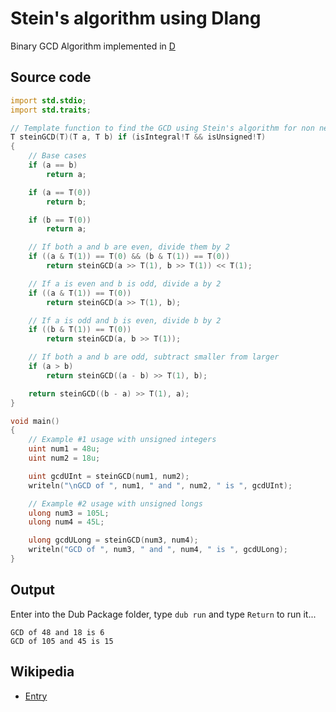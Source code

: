 # Stein's algorithm using Dlang

Binary GCD Algorithm implemented in [D](https://dlang.org)

## Source code

```d
import std.stdio;
import std.traits;

// Template function to find the GCD using Stein's algorithm for non negative integral types
T steinGCD(T)(T a, T b) if (isIntegral!T && isUnsigned!T)
{
    // Base cases
    if (a == b)
        return a;

    if (a == T(0))
        return b;

    if (b == T(0))
        return a;

    // If both a and b are even, divide them by 2
    if ((a & T(1)) == T(0) && (b & T(1)) == T(0))
        return steinGCD(a >> T(1), b >> T(1)) << T(1);

    // If a is even and b is odd, divide a by 2
    if ((a & T(1)) == T(0))
        return steinGCD(a >> T(1), b);

    // If a is odd and b is even, divide b by 2
    if ((b & T(1)) == T(0))
        return steinGCD(a, b >> T(1));

    // If both a and b are odd, subtract smaller from larger
    if (a > b)
        return steinGCD((a - b) >> T(1), b);

    return steinGCD((b - a) >> T(1), a);
}

void main()
{
    // Example #1 usage with unsigned integers
    uint num1 = 48u;
    uint num2 = 18u;

    uint gcdUInt = steinGCD(num1, num2);
    writeln("\nGCD of ", num1, " and ", num2, " is ", gcdUInt);

    // Example #2 usage with unsigned longs
    ulong num3 = 105L;
    ulong num4 = 45L;

    ulong gcdULong = steinGCD(num3, num4);
    writeln("GCD of ", num3, " and ", num4, " is ", gcdULong);
}
```
## Output

Enter into the Dub Package folder, type `dub run` and type `Return` to run it...

```
GCD of 48 and 18 is 6
GCD of 105 and 45 is 15
```

## Wikipedia

  - [Entry](https://en.wikipedia.org/wiki/Binary_GCD_algorithm)

